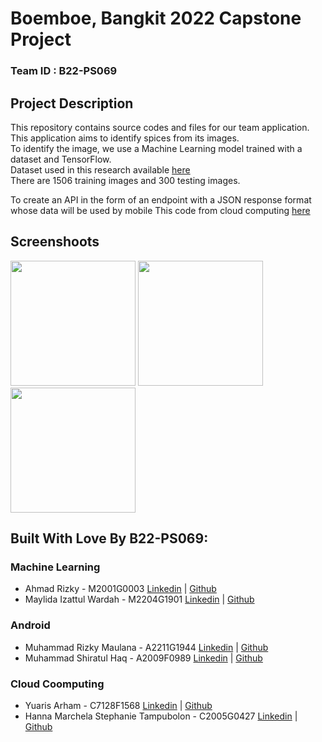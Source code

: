 # Boemboe, Bangkit 2022 Capstone Project

### Team ID : B22-PS069

## Project Description
This repository contains source codes and files for our team application. <br>
This application aims to identify spices from its images. <br>
To identify the image, we use a Machine Learning model trained with a dataset and TensorFlow. <br>
Dataset used in this research available [here](https://github.com/ahmdxrzky/capstone-bangkit-2022/tree/main/dataset/spices.zip) <br>
There are 1506 training images and 300 testing images.

To create an API in the form of an endpoint with a JSON response format whose data will be used by mobile
This code from cloud computing [here]( https://github.com/LoneSheep/capstone ) <br>

## Screenshoots

<div>
  <p align="left">
    <img src="https://user-images.githubusercontent.com/98185052/173260096-7d338b9f-af5c-4602-be27-4189860d38dd.jpg" width="200">
    <img src="https://user-images.githubusercontent.com/98185052/173260109-eb45992d-0b66-4c6a-96e9-e4539949bd0e.jpg" width="200">
    <img src="https://user-images.githubusercontent.com/98185052/173260120-71fb9ece-3ce3-452a-8597-f58c1bd97b63.jpg" width="200">
  </p>
</div>

## Built With Love By B22-PS069:

### Machine Learning
* Ahmad Rizky - M2001G0003 [Linkedin](https://www.linkedin.com/in/ahmdxrzky/) | [Github](https://github.com/ahmdxrzky)
* Maylida Izattul Wardah - M2204G1901 [Linkedin](https://www.linkedin.com/in/maylida-izattul-wardah/) | [Github](https://github.com/yaelahmay)

### Android
* Muhammad Rizky Maulana - A2211G1944 [Linkedin](https://www.linkedin.com/in/muhammad-rizky-maulana-198762170/) | [Github](https://github.com/rizkyogut)
* Muhammad Shiratul Haq - A2009F0989 [Linkedin](https://www.linkedin.com/in/muhammad-shiratul-haq/) | [Github](https://github.com/sirat06)

### Cloud Coomputing
* Yuaris Arham - C7128F1568 [Linkedin](https://www.linkedin.com/in/yuaris-arham-338b10231/) | [Github](https://github.com/LoneSheep)
* Hanna Marchela Stephanie Tampubolon - C2005G0427 [Linkedin](https://www.linkedin.com/in/hannamarchela/) | [Github](https://github.com/HannaMarchela)

